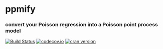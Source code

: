 # ppmify

### convert your Poisson regression into a Poisson point process model

[![Build Status](https://travis-ci.org/goldingn/ppmify.svg)](https://travis-ci.org/goldingn/ppmify)
[![codecov.io](https://codecov.io/github/goldingn/ppmify/coverage.svg?branch=master)](https://codecov.io/github/goldingn/ppmify)
[![cran version](http://www.r-pkg.org/badges/version/ppmify)](http://cran.rstudio.com/web/packages/ppmify)


